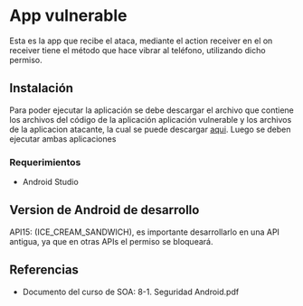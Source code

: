 # App vulnerable 
Esta es la app que recibe el ataca, mediante el action receiver en el on receiver tiene el método
que hace vibrar al teléfono, utilizando dicho permiso.

## Instalación
Para poder ejecutar la aplicación se debe descargar el archivo que contiene  los archivos del código 
de la aplicación aplicación vulnerable y los archivos de la aplicacion atacante, la cual se puede
descargar [aqui](https://github.com/diegonm12/SOA/tree/master/AppAtacanteTareaSeguridad). Luego se deben
ejecutar ambas aplicaciones

### Requerimientos
* Android Studio


## Version de Android de desarrollo
API15: (ICE_CREAM_SANDWICH), es importante desarrollarlo en una API antigua, ya que en otras APIs el permiso
se bloqueará.


## Referencias
* Documento del curso de SOA: 8-1. Seguridad Android.pdf	


